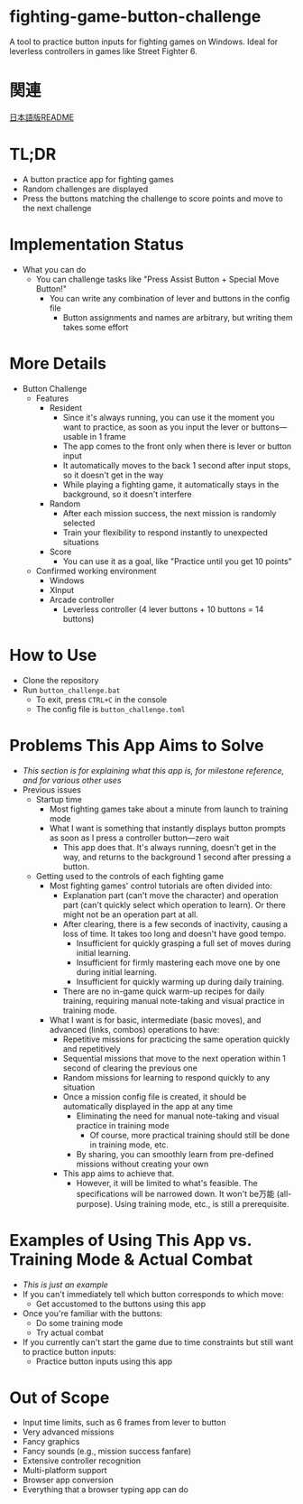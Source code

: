 # fighting-game-button-challenge
A tool to practice button inputs for fighting games on Windows. Ideal for leverless controllers in games like Street Fighter 6.

# 関連
[日本語版README](README.ja.md)

# TL;DR
- A button practice app for fighting games
- Random challenges are displayed
- Press the buttons matching the challenge to score points and move to the next challenge

# Implementation Status
- What you can do
    - You can challenge tasks like "Press Assist Button + Special Move Button!"
        - You can write any combination of lever and buttons in the config file
            - Button assignments and names are arbitrary, but writing them takes some effort

# More Details
- Button Challenge
    - Features
        - Resident
            - Since it's always running, you can use it the moment you want to practice, as soon as you input the lever or buttons—usable in 1 frame
            - The app comes to the front only when there is lever or button input
            - It automatically moves to the back 1 second after input stops, so it doesn't get in the way
            - While playing a fighting game, it automatically stays in the background, so it doesn't interfere
        - Random
            - After each mission success, the next mission is randomly selected
            - Train your flexibility to respond instantly to unexpected situations
        - Score
            - You can use it as a goal, like "Practice until you get 10 points"
    - Confirmed working environment
        - Windows
        - XInput
        - Arcade controller
            - Leverless controller (4 lever buttons + 10 buttons = 14 buttons)

# How to Use
- Clone the repository
- Run `button_challenge.bat`
    - To exit, press `CTRL+C` in the console
    - The config file is `button_challenge.toml`

# Problems This App Aims to Solve
- *This section is for explaining what this app is, for milestone reference, and for various other uses*
- Previous issues
    - Startup time
        - Most fighting games take about a minute from launch to training mode
        - What I want is something that instantly displays button prompts as soon as I press a controller button—zero wait
            - This app does that. It's always running, doesn't get in the way, and returns to the background 1 second after pressing a button.
    - Getting used to the controls of each fighting game
        - Most fighting games' control tutorials are often divided into:
            - Explanation part (can't move the character) and operation part (can't quickly select which operation to learn). Or there might not be an operation part at all.
            - After clearing, there is a few seconds of inactivity, causing a loss of time. It takes too long and doesn't have good tempo.
                - Insufficient for quickly grasping a full set of moves during initial learning.
                - Insufficient for firmly mastering each move one by one during initial learning.
                - Insufficient for quickly warming up during daily training.
            - There are no in-game quick warm-up recipes for daily training, requiring manual note-taking and visual practice in training mode.
        - What I want is for basic, intermediate (basic moves), and advanced (links, combos) operations to have:
            - Repetitive missions for practicing the same operation quickly and repetitively
            - Sequential missions that move to the next operation within 1 second of clearing the previous one
            - Random missions for learning to respond quickly to any situation
            - Once a mission config file is created, it should be automatically displayed in the app at any time
                - Eliminating the need for manual note-taking and visual practice in training mode
                    - Of course, more practical training should still be done in training mode, etc.
                - By sharing, you can smoothly learn from pre-defined missions without creating your own
            - This app aims to achieve that.
                - However, it will be limited to what's feasible. The specifications will be narrowed down. It won't be万能 (all-purpose). Using training mode, etc., is still a prerequisite.

# Examples of Using This App vs. Training Mode & Actual Combat
- *This is just an example*
- If you can't immediately tell which button corresponds to which move:
    - Get accustomed to the buttons using this app
- Once you're familiar with the buttons:
    - Do some training mode
    - Try actual combat
- If you currently can't start the game due to time constraints but still want to practice button inputs:
    - Practice button inputs using this app

# Out of Scope
- Input time limits, such as 6 frames from lever to button
- Very advanced missions
- Fancy graphics
- Fancy sounds (e.g., mission success fanfare)
- Extensive controller recognition
- Multi-platform support
- Browser app conversion
- Everything that a browser typing app can do
